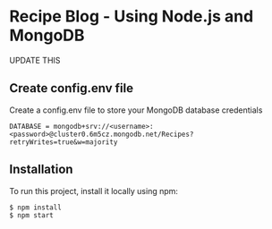 # Recipe Blog - Using Node.js and MongoDB


UPDATE THIS

## Create config.env file
Create a config.env file to store your MongoDB database credentials

```
DATABASE = mongodb+srv://<username>:<password>@cluster0.6m5cz.mongodb.net/Recipes?retryWrites=true&w=majority
```

## Installation
To run this project, install it locally using npm:

```
$ npm install
$ npm start

